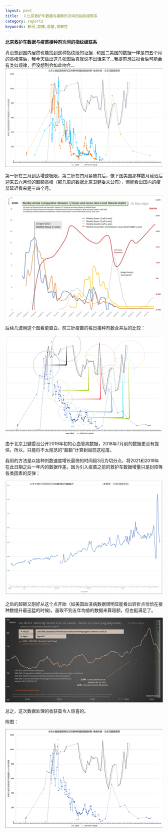 ```yaml
---
layout: post
title:  丬匕京救护车数据与接肿剂次间的指纹级联系
category: report2
keywords: 新冠,疫情,疫苗,观察性
---
```


**北京救护车数据与疫苗接种剂次间的指纹级联系** 



真没想到国内居然也能找到这种指纹级的证据…和图二美国的数据一样是四五个月的高峰滞后，我今天做出这几张图后真就说不出话来了…我提前想过拟合后可能会有类似规律，但没想到会如此吻合…![](https://raw.githubusercontent.com/reporthole/report5/main/%E5%8C%97%E4%BA%AC%E4%B8%89%E9%92%88%E4%B8%8E%E5%BF%83%E8%A1%80%E7%AE%A1%E6%95%91%E6%8A%A4%E8%B6%85%E9%A2%9D.png)



第一针在三月到达增速极限，第二针在四月紧随其后，像下图美国那样数月延迟后迎来五六月份的超额高峰（那几周的数据北京卫健委未公布），但能看出国内的疫苗延迟看来是三四个月。

![](https://raw.githubusercontent.com/reporthole/report5/main/Vaccine-and-Death-Arrival-Chart-2.webp)





后续几波用这个图看更直白，前三针疫苗的每日接种剂数合并后的比较：

![](https://raw.githubusercontent.com/reporthole/report5/main/%E5%8C%97%E4%BA%AC%E4%B8%89%E9%92%88%E4%B8%8E%E5%BF%83%E8%A1%80%E7%AE%A1%E6%A0%87%E8%AE%B0.png)



由于北京卫健委没公开2019年初的心血管病数据，2018年7月前的数据更没有提供，所以，只能将不太规范的“超额”计算到目前这程度。

我用的方法是以接种剂数速度增长最快的时间段3月为切分点，将2021和2019年在此日期之后一年内的数据作差。因为引入疫苗之前的救护车数据增量只是封控等各类因素的反弹：

![](https://raw.githubusercontent.com/reporthole/report5/main/QQ%E6%88%AA%E5%9B%BE20230130231840.png)



之后的超额又刚好从这个点开始（如美国血液病数据很明显能看出转折点恰恰在接种数提升最迅猛的时候)。虽取不到五年均值的数据来算超额，但也挺满足了。

![](https://raw.githubusercontent.com/reporthole/report5/main/%E7%BE%8E%E5%9B%BD%E8%A1%80%E6%B6%B2%E7%97%85%E6%95%B0%E6%8D%AE%E8%B6%85%E9%A2%9D.jpeg)





总之，这次数据处理的收获蛮令人惊喜的。





附图：

![](https://raw.githubusercontent.com/reporthole/report5/main/%E5%90%88%E5%B9%B612%E9%92%88%E5%BF%83%E8%84%91.png)



